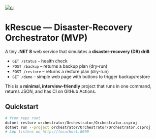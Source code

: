 [![ci](https://github.com/haneenmas/krescue/actions/workflows/ci.yml/badge.svg)](https://github.com/haneenmas/krescue/actions/workflows/ci.yml)

# kRescue — Disaster-Recovery Orchestrator (MVP)

A tiny **.NET 8** web service that simulates a **disaster-recovery (DR) drill**:
- `GET /status` – health check
- `POST /backup` – returns a backup plan (dry-run)
- `POST /restore` – returns a restore plan (dry-run)
- `GET /demo` – simple web page with buttons to trigger backup/restore

This is a **minimal, interview-friendly** project that runs in one command, returns JSON, and has CI on GitHub Actions.

## Quickstart

```bash
# from repo root
dotnet restore orchestrator/Orchestrator/Orchestrator.csproj
dotnet run --project orchestrator/Orchestrator/Orchestrator.csproj
# App listens on http://localhost:8090

